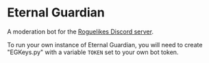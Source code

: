 # Eternal Guardian

A moderation bot for the [Roguelikes Discord server](https://discord.gg/9pmFGKx).

To run your own instance of Eternal Guardian, you will need to create "EGKeys.py" with a variable `TOKEN` set to your own bot token. 

